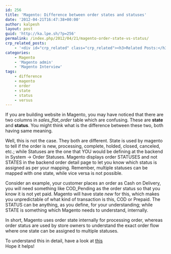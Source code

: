 ```yaml
---
id: 256
title: 'Magento: Difference between order states and statuses'
date: '2012-04-21T16:47:38+00:00'
author: kalpesh
layout: post
guid: 'http://ka.lpe.sh/?p=256'
permalink: /index.php/2012/04/21/magento-order-state-vs-status/
crp_related_posts:
    - '<div id="crp_related" class="crp_related"><h3>Related Posts:</h3><ul><li><a href="http://ka.lpe.sh/2013/04/28/magento-get-all-invoices-and-shipments-of-an-order/"     class="crp_title">Magento get all invoices and shipments of an order</a></li><li><a href="http://ka.lpe.sh/2011/12/31/magento-admin-forcing-invoice-and-ship-button-together/"     class="crp_title">Magento Admin &#8211; Forcing Invoice and Ship button together</a></li><li><a href="http://ka.lpe.sh/2011/12/31/magento-getting-back-shopping-cart-items-after-order-fails/"     class="crp_title">Magento: Getting back shopping cart items after order fails</a></li><li><a href="http://ka.lpe.sh/2012/02/12/magento-show-track-your-order-in-frontend-my-orders/"     class="crp_title">Magento: Show &#8220;track your order&#8221; in frontend &#8211; My Orders</a></li><li><a href="http://ka.lpe.sh/2013/01/24/magento-add-additional-product-item-attributes-in-order-and-invoice-emails/"     class="crp_title">Magento: Add additional product/item attributes in order and invoice emails</a></li></ul></div>'
categories:
    - Magento
    - 'Magento admin'
    - 'Magento Interview'
tags:
    - difference
    - magento
    - order
    - state
    - status
    - versus
---
```


If you are building website in Magento, you may have noticed that there are two columns in *sales_flat_order* table which are confusing. These are **state** and **status**. You might think what is the difference between these two, both having same meaning.

Well, this is not the case. They both are different. State is used by magento to tell if the order is new, processing, complete, holded, closed, canceled, etc.; while Statuses are the one that YOU would be defining at the backend in System -> Order Statuses. Magento displays order STATUSES and not STATES in the backend order detail page to let you know which status is assigned as per your mapping. Remember, multiple statuses can be mapped with one state, while vice versa is not possible.

Consider an example, your customer places an order as Cash on Delivery, you will need something like COD_Pending as the order status so that you know it is not yet paid. Magento will have state *new* for this, which makes you unpredictable of what kind of transaction is this, COD or Prepaid. The STATUS can be anything, as you define, for your understanding; while STATE is something which Magento needs to understand, internally.

In short, Magento uses order state internally for processing order, whereas order status are used by store owners to understand the exact order flow where one state can be assigned to multiple statuses.

To understand this in detail, have a look at [this](http://www.magentocommerce.com/wiki/2_-_magento_concepts_and_architecture/order_management)  
Hope it helps!